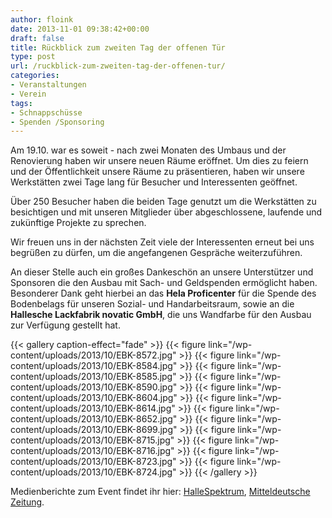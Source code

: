 ```yaml
---
author: floink
date: 2013-11-01 09:38:42+00:00
draft: false
title: Rückblick zum zweiten Tag der offenen Tür
type: post
url: /ruckblick-zum-zweiten-tag-der-offenen-tur/
categories:
- Veranstaltungen
- Verein
tags:
- Schnappschüsse
- Spenden /Sponsoring
---
```


Am 19.10. war es soweit - nach zwei Monaten des Umbaus und der Renovierung haben wir unsere neuen Räume eröffnet. Um dies zu feiern und der Öffentlichkeit unsere Räume zu präsentieren, haben wir unsere Werkstätten zwei Tage lang für Besucher und Interessenten geöffnet.

<!-- more -->

Über 250 Besucher haben die beiden Tage genutzt um die Werkstätten zu besichtigen und mit unseren Mitglieder über abgeschlossene, laufende und zukünftige Projekte zu sprechen.

Wir freuen uns in der nächsten Zeit viele der Interessenten erneut bei uns begrüßen zu dürfen, um die angefangenen Gespräche weiterzuführen.

An dieser Stelle auch ein großes Dankeschön an unsere Unterstützer und Sponsoren die den Ausbau mit Sach- und Geldspenden ermöglicht haben. Besonderer Dank geht hierbei an das **Hela Proficenter** für die Spende des Bodenbelags für unseren Sozial- und Handarbeitsraum, sowie an die **Hallesche Lackfabrik novatic GmbH**, die uns Wandfarbe für den Ausbau zur Verfügung gestellt hat.

{{< gallery caption-effect="fade" >}}
  {{< figure link="/wp-content/uploads/2013/10/EBK-8572.jpg" >}}
  {{< figure link="/wp-content/uploads/2013/10/EBK-8584.jpg" >}}
  {{< figure link="/wp-content/uploads/2013/10/EBK-8585.jpg" >}}
  {{< figure link="/wp-content/uploads/2013/10/EBK-8590.jpg" >}}
  {{< figure link="/wp-content/uploads/2013/10/EBK-8604.jpg" >}}
  {{< figure link="/wp-content/uploads/2013/10/EBK-8614.jpg" >}}
  {{< figure link="/wp-content/uploads/2013/10/EBK-8652.jpg" >}}
  {{< figure link="/wp-content/uploads/2013/10/EBK-8699.jpg" >}}
  {{< figure link="/wp-content/uploads/2013/10/EBK-8715.jpg" >}}
  {{< figure link="/wp-content/uploads/2013/10/EBK-8716.jpg" >}}
  {{< figure link="/wp-content/uploads/2013/10/EBK-8723.jpg" >}}
  {{< figure link="/wp-content/uploads/2013/10/EBK-8724.jpg" >}}
{{< /gallery >}}



Medienberichte zum Event findet ihr hier: [HalleSpektrum](https://hallespektrum.de/nachrichten/vereinsleben/auf-schnuppertour-tag-der-offenen-tuer-im-eigenbaukombinat/71678/), [Mitteldeutsche Zeitung](https://www.mz-web.de/archiv/KARRIERE/HC-10-22-2013-7505495.71-60737470HA.htm).



